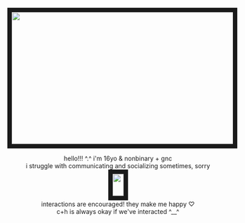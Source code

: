 <p align="center">
<img src="https://files.catbox.moe/gor1s2.png" width="700" height="300" border="10"/>
</p>
<p align="center">
hello!!! ^.^ i'm 16yo & nonbinary + gnc
<br>
i struggle with communicating and socializing sometimes, sorry 
<br>
<img src="https://files.catbox.moe/tmwf0p.gif" width="25" height="50" border="10"/>   
<br>
interactions are encouraged! they make me happy ♡
<br>
c+h is always okay if we've interacted ^__^
<br>
</p>
